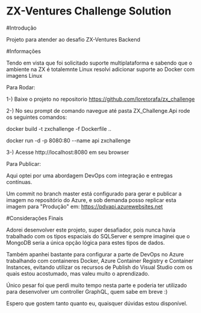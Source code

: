 # ZX-Ventures Challenge Solution

#Introdução

Projeto para atender ao desafio ZX-Ventures Backend

#Informações

Tendo em vista que foi solicitado suporte multiplataforma e sabendo que o ambiente na ZX é totalemnte Linux resolvi adicionar suporte ao Docker com imagens Linux

Para Rodar:

1-) Baixe o projeto no repositorio https://github.com/loretorafa/zx_challenge

2-) No seu prompt de comando navegue até pasta ZX_Challenge.Api rode os seguintes comandos:

docker build -t zxchallenge -f Dockerfile ..

docker run -d -p 8080:80 --name api zxchallenge

3-) Acesse http://localhost:8080 em seu browser


Para Publicar:

Aqui optei por uma abordagem DevOps com integração e entregas contínuas.

Um commit no branch master está configurado para gerar e publicar a imagem no repositório do Azure, e sob demanda posso replicar esta imagem para "Produção" em: https://pdvapi.azurewebsites.net


#Considerações Finais

Adorei desenvolver este projeto, super desafiador, pois nunca havia trabalhado com os tipos espaciais do SQLServer e sempre imaginei que o MongoDB seria a única opção lógica para estes tipos de dados.

Também apanhei bastante para configurar a parte de DevOps no Azure trabalhando com containeres Docker, Azure Container Registry e Container Instances,
evitando utilizar os recursos de Publish do Visual Studio com os quais estou acostumado, mas valeu muito o aprendizado.

Único pesar foi que perdi muito tempo nesta parte e poderia ter utilizado para desenvolver um controller GraphQL, quem sabe em breve :)

Espero que gostem tanto quanto eu, quaisquer dúvidas estou disponível.



